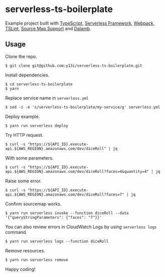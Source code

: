 # serverless-ts-boilerplate

Example project built with [TypeScript](https://www.typescriptlang.org/), [Serverless Framework](https://serverless.com/framework/), [Webpack](https://webpack.github.io/), [TSLint](https://palantir.github.io/tslint/), [Source Map Support](https://github.com/evanw/node-source-map-support) and [Dalamb](https://github.com/y13i/dalamb).

## Usage

Clone the repo.

```
$ git clone git@github.com:y13i/serverless-ts-boilerplate.git
```

Install dependencies.

```
$ cd serverless-ts-boilerplate
$ yarn
```

Replace service name in `serverless.yml`

```
$ sed -i -e 's/serverless-ts-boilerplate/my-service/g' serverless.yml
```

Deploy example.

```
$ yarn run serverless deploy
```

Try HTTP request.

```
$ curl -s "https://${API_ID}.execute-api.${AWS_REGION}.amazonaws.com/dev/diceRoll" | jq
```

With some parameters.

```
$ curl -s "https://${API_ID}.execute-api.${AWS_REGION}.amazonaws.com/dev/diceRoll?faces=4&quantity=4" | jq
```

Raise some error.

```
$ curl -s "https://${API_ID}.execute-api.${AWS_REGION}.amazonaws.com/dev/diceRoll?faces=7" | jq
```

Confirm sourcemap works.

```
$ yarn run serverless invoke --function diceRoll --data '{"queryStringParameters": {"faces": "7"}}'
```

You can also review errors in CloudWatch Logs by using `serverless logs` command.

```
$ yarn run serverless logs --function diceRoll
```

Remove resources.

```
$ yarn run serverless remove
```

Happy coding!
